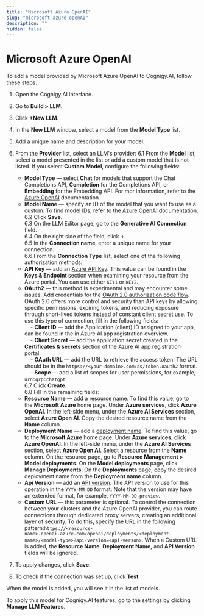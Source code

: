 ```yaml
---
title: "Microsoft Azure OpenAI"
slug: "microsoft-azure-openAI"
description: ""
hidden: false
---
```


# Microsoft Azure OpenAI

To add a model provided by Microsoft Azure OpenAI to Cognigy.AI, follow these steps:

1. Open the Cognigy.AI interface.
2. Go to **Build > LLM**.
3. Click **+New LLM**.
4. In the **New LLM** window, select a model from the **Model Type** list.
5. Add a unique name and description for your model.
6. From the **Provider** list, select an LLM's provider:
   6.1 From the **Model** list, select a model presented in the list or add a custom model that is not listed. If you select **Custom Model**, configure the following fields:<br>
   - **Model Type** — select **Chat** for models that support the Chat Completions API, **Completion** for the Completions API, or **Embedding** for the Embedding API. For mor information, refer to the [Azure OpenAI](https://learn.microsoft.com/en-us/azure/ai-services/openai/concepts/models) documentation.<br>
   - **Model Name** — specify an ID of the model that you want to use as a custom. To find model IDs, refer to the [Azure OpenAI](https://learn.microsoft.com/en-us/azure/ai-services/openai/concepts/models) documentation.<br>
   6.2 Click **Save**.<br>
   6.3 On the LLM Editor page, go to the **Generative AI Connection** field.<br>
   6.4 On the right side of the field, click **+**.<br>
   6.5 In the **Connection name**, enter a unique name for your connection.<br>
   6.6 From the **Connection Type** list, select one of the following authorization methods:<br>
   - **API Key** — add an [Azure API Key](https://learn.microsoft.com/en-us/azure/cognitive-services/openai/quickstart?tabs=command-line&pivots=rest-api#retrieve-key-and-endpoint). This value can be found in the **Keys & Endpoint** section when examining your resource from the Azure portal. You can use either `KEY1` or `KEY2`.<br>
   - **OAuth2** — this method is experimental and may encounter some issues. Add credentials for the [OAuth 2.0 authorization code flow](https://learn.microsoft.com/en-us/entra/identity-platform/v2-oauth2-auth-code-flow). OAuth 2.0 offers more control and security than API keys by allowing specific permissions, expiring tokens, and reducing exposure through short-lived tokens instead of constant client secret use. To use this type of connection, fill in the following fields:<br>
   &nbsp;&nbsp;&nbsp;&nbsp;- **Client ID** — add the Application (client) ID assigned to your app, can be found in the in Azure AI app registration overview.<br>
   &nbsp;&nbsp;&nbsp;&nbsp;- **Client Secret** — add the application secret created in the **Certificates & secrets** section of the Azure AI app registration portal.<br>
   &nbsp;&nbsp;&nbsp;&nbsp;- **OAuth URL** — add the URL to retrieve the access token. The URL should be in the `https://<your-domain>.com/as/token.oauth2` format.<br>
   &nbsp;&nbsp;&nbsp;&nbsp;- **Scope** — add a list of scopes for user permissions, for example, `urn:grp:chatgpt`. <br>
   6.7 Click **Create**.<br>
   6.8 Fill in the remaining fields:<br>
   - **Resource Name** — add a [resource name](https://learn.microsoft.com/en-us/azure/cognitive-services/openai/how-to/create-resource?pivots=web-portal#create-a-resource). To find this value, go to the **Microsoft Azure** home page. Under **Azure services**, click **Azure OpenAI**. In the left-side menu, under the **Azure AI Services** section, select **Azure Open AI**. Copy the desired resource name from the **Name** column.<br>
   - **Deployment Name** — add a [deployment name](https://learn.microsoft.com/en-us/azure/cognitive-services/openai/how-to/create-resource?pivots=web-portal#deploy-a-model). To find this value, go to the **Microsoft Azure** home page. Under **Azure services**, click **Azure OpenAI**. In the left-side menu, under the **Azure AI Services** section, select **Azure Open AI**. Select a resource from the **Name** column. On the resource page, go to **Resource Management > Model deployments**. On the **Model deployments** page, click **Manage Deployments**. On the **Deployments** page, copy the desired deployment name from the **Deployment name** column.<br>
   - **Api Version** — add an [API version](https://learn.microsoft.com/en-us/azure/cognitive-services/openai/reference#rest-api-versioning). The API version to use for this operation in the `YYYY-MM-DD` format. Note that the version may have an extended format, for example, `YYYY-MM-DD-preview`. <br>
   - **Custom URL** — this parameter is optional. To control the connection between your clusters and the Azure OpenAI provider, you can route connections through dedicated proxy servers, creating an additional layer of security. To do this, specify the URL in the following pattern:`https://<resource-name>.openai.azure.com/openai/deployments/<deployment-name>/<model-type>?api-version=<api-verson>`. When a Custom URL is added, the **Resource Name**, **Deployment Name**, and **API Version** fields will be ignored.

7. To apply changes, click **Save**.
8. To check if the connection was set up, click **Test**.

When the model is added, you will see it in the list of models.

To apply this model for Cognigy.AI features, go to the settings by clicking **Manage LLM Features**.